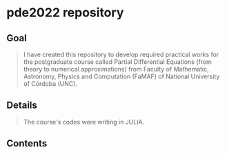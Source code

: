 # pde2022 repository

## Goal
> I have created this repository to develop required practical works for the postgraduate course called Partial Differential Equations (from theory to numerical approximations) from Faculty of Mathematic, Astronomy, Physics and Computation (FaMAF) of National University of Córdoba (UNC).

## Details
> The course's codes were writing in JULIA.

## Contents
